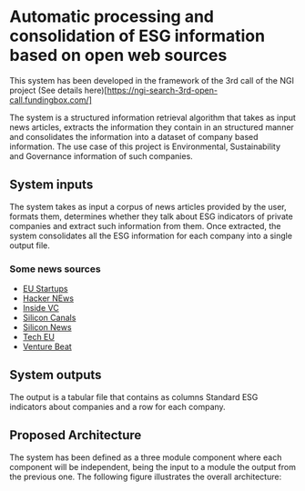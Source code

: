 # Automatic processing and consolidation of ESG information based on open web sources

This system has been developed in the framework of the 3rd call of the NGI project (See details here)[https://ngi-search-3rd-open-call.fundingbox.com/]

The system is a structured information retrieval algorithm that takes as input news articles, extracts the information they contain in an structured manner and consolidates the information into a dataset of company based information. The use case of this project is Environmental, Sustainability and Governance information of such companies.

## System inputs

The system takes as input a corpus of news articles provided by the user, formats them, determines whether they talk about ESG indicators of private companies and extract such information from them. Once extracted, the system consolidates all the ESG information for each company into a single output file.

### Some news sources
* [EU Startups](https://www.eu-startups.com/)
* [Hacker NEws](https://news.ycombinator.com/news)
* [Inside VC](https://inside.com/vc)
* [Silicon Canals](https://siliconcanals.com/)
* [Silicon News](https://www.silicon.news/)
* [Tech EU](https://tech.eu/)
* [Venture Beat](https://venturebeat.com/)


## System outputs

The output is a tabular file that contains as columns Standard ESG indicators about companies and a row for each company.

## Proposed Architecture

The system has been defined as a three module component where each component will be independent, being the input to a module the output from the previous one. The following figure illustrates the overall architecture:

[]()
